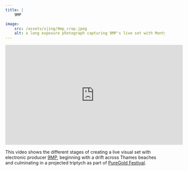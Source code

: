 ```yaml
---
title: | 
    9MP

image:
    src: /assets/vjing/9mp_crop.jpeg
    alt: a long exposure photograph capturing 9MP's live set with Monty's visuals from the River Thames beaches
---
```

<section class = "narrow" markdown=1>

<section class = "centered">
<iframe width="560" height="315" src="https://www.youtube.com/embed/N-PKT2oOdSw?si=nb3sRppWCd9MXqFe" title="YouTube video player" frameborder="0" allow="accelerometer; autoplay; clipboard-write; encrypted-media; gyroscope; picture-in-picture; web-share" allowfullscreen></iframe>
</section>

This video shows the different stages of creating a live visual set with electronic producer [9MP][website], beginning with a drift across Thames beaches and culminating in a projected triptych as part of [PureGold Festival][website2].

[website]: https://soundcloud.com/9mp
[website2]: https://www.puregoldfestival.com/puregold-summer-23/9mp-monty-williams
</section>